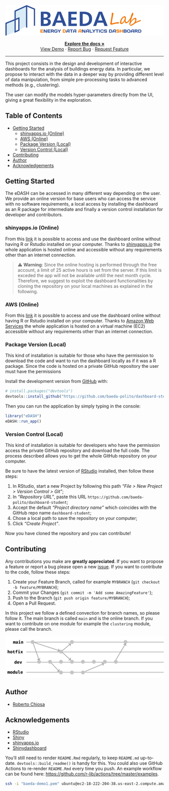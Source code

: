 
<!-- README.md is generated from README.Rmd. Please edit that file -->

<!-- PROJECT LOGO -->

<center>

![](man/figures/BAEDA-logo-dashboard.png)

<p>

<a href="https://github.com/baeda-polito/dashboard-student"><strong>Explore
the docs » </strong></a> <br>
<a href="https://github.com/baeda-polito/dashboard-student">View
Demo</a> ·
<a href="https://github.com/baeda-polito/dashboard-student/issues">Report
Bug</a> ·
<a href="https://github.com/baeda-polito/dashboard-student/issues">Request
Feature</a>

</p>

</center>

-----

This project consists in the design and development of interactive
dashboards for the analysis of buildings energy data. In particular, we
propose to interact with the data in a deeper way by providing different
level of data manipulation, from simple pre-processing tasks to advanced
methods (e.g., clustering).

The user can modify the models hyper-parameters directly from the UI,
giving a great flexibility in the exploration.

<!-- TABLE OF CONTENTS -->

## Table of Contents

  - [Getting Started](#getting-started)
      - [shinyapps.io (Online)](#shinyappsio-online)
      - [AWS (Online)](#aws-online)
      - [Package Version (Local)](#package-version-local)
      - [Version Control (Local)](#version-control-local)
  - [Contributing](#contributing)
  - [Author](#author)
  - [Acknowledgements](#acknowledgements)

<!-- GETTING STARTED -->

## Getting Started

The eDASH can be accessed in many different way depending on the user.
We provide an online version for base users who can access the service
with no software requirements, a local access by installing the
dashboard as an R package for intermediate and finally a version control
installation for developer and contributors.

### shinyapps.io (Online)

From this
[link](https://roberto-chiosa.shinyapps.io/BAEDA_DASHBOARD_STUDENTS/) it
is possible to access and use the dashboard online without having R or
Rstudio installed on your computer. Thanks to
[shinyapps.io](https://www.shinyapps.io/) the whole application is
hosted online and accessible without any requirements other than an
internet connection.

> :warning: **Warning**: Since the online hosting is performed through
> the free account, a limit of 25 active hours is set from the server.
> If this limit is exceded the app will not be available untill the next
> month cycle. Therefore, we suggest to exploit the dashboard
> functionalities by cloning the repository on your local machines as
> explained in the following.

### AWS (Online)

From this
[link](https://roberto-chiosa.shinyapps.io/BAEDA_DASHBOARD_STUDENTS/) it
is possible to access and use the dashboard online without having R or
Rstudio installed on your computer. Thanks to [Amazon Web
Services](https://aws.amazon.com/it/) the whole application is hosted on
a virtual machine (EC2) accessible without any requirements other than
an internet connection.

### Package Version (Local)

This kind of installation is suitable for those who have the permission
to download the code and want to run the dashboard locally as if it was
a R package. Since the code is hosted on a private GitHub repository the
user must have the permissions

Install the development version from [GitHub](https://github.com/) with:

``` r
# install.packages("devtools")
devtools::install_github("https://github.com/baeda-polito/dashboard-student")
```

Then you can run the application by simply typing in the console:

``` r
library("eDASH")
eDASH::run_app()
```

### Version Control (Local)

This kind of installation is suitable for developers who have the
permission access the private GitHub repository and download the full
code. The process described allows you to get the whole GitHub
repository on your computer.

Be sure to have the latest version of
[RStudio](https://rstudio.com/products/rstudio/) installed, then follow
these steps:

1.  In RStudio, start a new Project by following this path *“File \> New
    Project \> Version Control \> Git”*;
2.  In *“Repository URL”*, paste this URL
    `https://github.com/baeda-polito/dashboard-student`;
3.  Accept the default *“Project directory name”* which coincides with
    the GitHub repo name `dashboard-student`;
4.  Chose a local path to save the repository on your computer;
5.  Click *“Create Project”*.

Now you have cloned the repository and you can contribute\!

<!-- CONTRIBUTING -->

## Contributing

Any contributions you make are **greatly appreciated**. If you want to
propose a feature or report a bug please open a new
[issue](https://github.com/baeda-polito/dashboard-student/issues). If
you want to contribute to the code, follow these steps:

1.  Create your Feature Branch, called for example `MYBRANCH` (`git
    checkout -b feature/MYBRANCH`);
2.  Commit your Changes (`git commit -m 'Add some AmazingFeature'`);
3.  Push to the Branch (`git push origin feature/MYBRANCH`);
4.  Open a Pull Request.

In this project we follow a defined convection for branch names, so
please follow it. The main branch is called `main` and is the online
branch. If you want to contribute on one module for example the
`clustering` module, please call the branch.

![](man/figures/git.svg)

<!-- AUTHORS AND CONTRIBUTORS -->

## Author

  - [Roberto Chiosa]()

<!-- ACKNOWLEDGEMENTS -->

## Acknowledgements

  - [RStudio](https://rstudio.com/)
  - [Shiny](https://shiny.rstudio.com/)
  - [shinyapps.io](https://www.shinyapps.io/)
  - [Shinydashboard](https://rstudio.github.io/shinydashboard/)

You’ll still need to render `README.Rmd` regularly, to keep `README.md`
up-to-date. `devtools::build_readme()` is handy for this. You could also
use GitHub Actions to re-render `README.Rmd` every time you push. An
example workflow can be found here:
<https://github.com/r-lib/actions/tree/master/examples>.

``` bash
ssh -i "baeda-demo1.pem" ubuntu@ec2-18-222-204-38.us-east-2.compute.amazonaws.com
```
